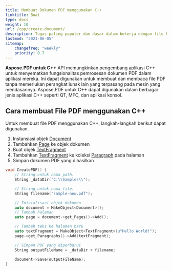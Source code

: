 ```yaml
---
title: Membuat Dokumen PDF menggunakan C++
linktitle: Buat
type: docs
weight: 10
url: /cpp/create-document/
description: Tugas paling populer dan dasar dalam bekerja dengan file PDF adalah membuat dokumen dari awal. Gunakan pustaka Aspose.PDF untuk C++.
lastmod: "2021-06-05"
sitemap:
    changefreq: "weekly"
    priority: 0.7
---
```


**Aspose.PDF untuk C++** API memungkinkan pengembang aplikasi C++ untuk menyematkan fungsionalitas pemrosesan dokumen PDF dalam aplikasi mereka. Ini dapat digunakan untuk membuat dan membaca file PDF tanpa memerlukan perangkat lunak lain yang terpasang pada mesin yang mendasarinya. Aspose.PDF untuk C++ dapat digunakan dalam berbagai jenis aplikasi C++ seperti QT, MFC, dan aplikasi konsol.

## Cara membuat File PDF menggunakan C++

Untuk membuat file PDF menggunakan C++, langkah-langkah berikut dapat digunakan.

1. Instansiasi objek [Document](https://reference.aspose.com/pdf/cpp/class/aspose.pdf.document)
1. Tambahkan [Page](https://reference.aspose.com/pdf/cpp/class/aspose.pdf.page/) ke objek dokumen
1. Buat objek [TextFragment](https://reference.aspose.com/pdf/cpp/class/aspose.pdf.te_x_fragment/)
1. Tambahkan [TextFragment](https://reference.aspose.com/pdf/cpp/class/aspose.pdf.te_x_fragment/) ke koleksi [Paragraph](https://reference.aspose.com/pdf/cpp/class/aspose.pdf.paragraphs/) pada halaman
1. Simpan dokumen PDF yang dihasilkan

```cpp
void CreatePDF() {
    // String untuk nama path.
    String _dataDir("C:\\Samples\\");

    // String untuk nama file.
    String filename("sample-new.pdf");

    // Inisialisasi objek dokumen
    auto document = MakeObject<Document>();
    // Tambah halaman
    auto page = document->get_Pages()->Add();

    // Tambah teks ke halaman baru
    auto textFragment = MakeObject<TextFragment>(u"Hello World!");
    page->get_Paragraphs()->Add(textFragment);

    // Simpan PDF yang diperbarui
    String outputFileName = _dataDir + filename;

    document->Save(outputFileName);
}
```